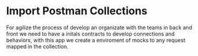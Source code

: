 # Import Postman Collections

For agilize the process of develop an organizate with the teams in back and front we need to have a initals contracts to develop connections and behaviors, with this app we create a enviroment of mocks to any request mapped in the collection.